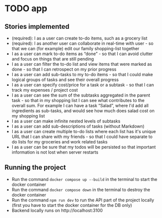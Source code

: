 # TODO app

## Stories implemented

- (required): I as a user can create to-do items, such as a grocery list
- (required): I as another user can collaborate in real-time with user - so that we can (for example) edit our family shopping-list together
- I as a user can mark to-do items as “done” - so that I can avoid clutter and focus on things that are still pending
- I as a user can filter the to-do list and view items that were marked as done - so that I can retrospect on my prior progress
- I as a user can add sub-tasks to my to-do items - so that I could make logical groups of tasks and see their overall progress
- I as a user can specify cost/price for a task or a subtask - so that I can track my expenses / project cost
- I as a user can see the sum of the subtasks aggregated in the parent task - so that in my shopping list I can see what contributes to the overall sum. For example I can have a task “Salad”, where I'd add all ingredients as sub-tasks, and would see how much does salad cost on my shopping list
- I as a user can make infinite nested levels of subtasks
- I as a user can add sub-descriptions of tasks (without Markdown)
- I as a user can create multiple to-do lists where each list has it's unique URL that I can share with my friends - so that I could have separate to do lists for my groceries and work related tasks
- I as a user can be sure that my todos will be persisted so that important information is not lost when server restarts

## Running the project

- Run the command `docker compose up --build` in the terminal to start the docker container
- Run the command `docker compose down` in the terminal to destroy the docker container
- Run the command `npm run dev` to run the API part of the project locally (first you have to start the docker container for the DB only)
- Backend locally runs on http://localhost:3100
